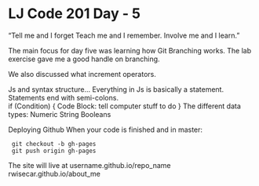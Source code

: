 # LJ Code 201 Day - 5

“Tell me and I forget Teach me and I remember. Involve me and I learn.”

The main focus for day five was learning how Git Branching works. The lab exercise gave me a good handle on branching.

We also discussed what increment operators.

Js and syntax structure... Everything in Js is basically a statement. Statements end with semi-colons.    
if (Condition) {
  Code Block: tell computer stuff to do
}
The different data types:
Numeric
String
Booleans

Deploying Github
When your code is finished and in master:

     git checkout -b gh-pages
     git push origin gh-pages

The site will live at username.github.io/repo_name
rwisecar.github.io/about_me
